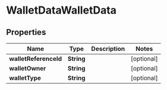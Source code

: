 

# WalletDataWalletData


## Properties

| Name | Type | Description | Notes |
|------------ | ------------- | ------------- | -------------|
|**walletReferenceId** | **String** |  |  [optional] |
|**walletOwner** | **String** |  |  [optional] |
|**walletType** | **String** |  |  [optional] |



